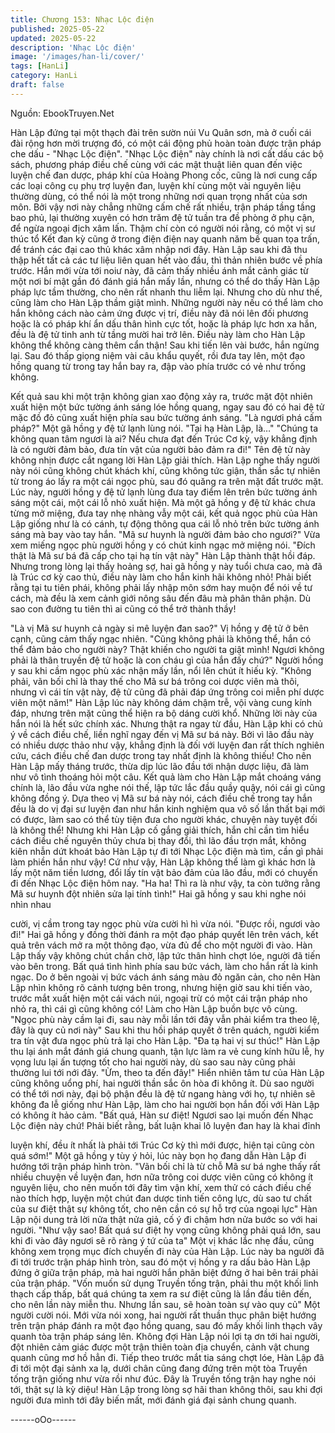 ```yaml
---
title: Chương 153: Nhạc Lộc điện
published: 2025-05-22
updated: 2025-05-22
description: 'Nhạc Lộc điện'
image: '/images/han-li/cover/'
tags: [HanLi]
category: HanLi
draft: false
---
```


Nguồn: EbookTruyen.Net

Hàn Lập đứng tại một thạch đài trên sườn núi Vu Quân sơn, mà ở
cuối cái đài rộng hơn mời trượng đó, có một cái động phủ hoàn
toàn được trận pháp che dấu - "Nhạc Lộc điện".
"Nhạc Lộc điện" này chính là nơi cất dấu các bộ sách, phương
pháp điều chế cùng với các mật thuật liên quan đến việc luyện
chế đan dược, pháp khí của Hoàng Phong cốc, cũng là nơi cung
cấp các loại công cụ phụ trợ luyện đan, luyện khí cùng một vài
nguyên liệu thường dùng, có thể nói là một trong những nơi quan
trọng nhất của sơn môn. Bởi vậy nơi này chẳng những cấm chế
rất nhiều, trận pháp tầng tầng bao phủ, lại thường xuyên có hơn
trăm đệ tử tuần tra đề phòng ở phụ cận, để ngừa ngoại địch xâm
lấn. Thậm chí còn có người nói rằng, có một vị sư thúc tổ Kết đan
kỳ cũng ở trong điện điện nay quanh năm bế quan tọa trấn, để
tránh các đại cao thủ khác xâm nhập nơi đây.
Hàn Lập sau khi đã thu thập hết tất cả các tư liệu liên quan hết
vào đầu, thì thản nhiên bước về phía trước.
Hắn mới vừa tới noiư này, đã cảm thấy nhiều ánh mắt cảnh giác
từ một nơi bí mật gần đó đánh giá hắn mấy lần, nhưng có thể do
thấy Hàn Lập pháp lực tầm thường, cho nên rất nhanh thu liễm
lại. Nhưng cho dù như thế, cũng làm cho Hàn Lập thầm giật mình.
Những người này nếu có thể làm cho hắn không cách nào cảm
ứng được vị trí, điều này đã nói lên đối phương hoặc là có pháp
khí ẩn dấu thân hình cực tốt, hoặc là pháp lực hơn xa hắn, đều là
đệ tử tinh anh từ tầng mười hai trở lên. Điều này làm cho Hàn
Lập không thể không càng thêm cẩn thận!
Sau khi tiến lên vài bước, hắn ngừng lại. Sau đó thấp giọng niệm
vài câu khẩu quyết, rồi đưa tay lên, một đạo hồng quang từ trong
tay hắn bay ra, đập vào phía trước có vẻ như trống không.

Kết quả sau khi một trận không gian xao động xảy ra, trước mặt
đột nhiên xuất hiện một bức tường ánh sáng lóe hồng quang,
ngay sau đó có hai đệ tử mặc đồ đỏ cũng xuất hiện phía sau bức
tường ánh sáng.
"Là ngươi phá cấm pháp?" Một gã hồng y đệ tử lạnh lùng nói.
"Tại hạ Hàn Lập, là…"
"Chúng ta không quan tâm ngươi là ai? Nếu chưa đạt đến Trúc
Cơ kỳ, vậy khẳng định là có người đảm bảo, đưa tín vật của người
bảo đảm ra đi!" Tên đệ tử này không nhịn được cắt ngang lời Hàn
Lập giải thích.
Hàn Lập nghe thấy người này nói cũng không chút khách khí,
cũng không tức giận, thần sắc tự nhiên từ trong áo lấy ra một cái
ngọc phù, sau đó quăng ra trên mặt đất trước mặt.
Lúc này, người hồng y đệ tử lạnh lùng đưa tay điểm lên trên bức
tường ánh sáng một cái, một cái lỗ nhỏ xuất hiện.
Mà một gã hồng y đệ tử khác chưa từng mở miệng, đưa tay nhẹ
nhàng vẫy một cái, kết quả ngọc phù của Hàn Lập giống như là
có cánh, tự động thông qua cái lỗ nhỏ trên bức tường ánh sáng
mà bay vào tay hắn.
"Mã sư huynh là người đảm bảo cho ngươi?" Vừa xem miếng
ngọc phù người hồng y có chút kinh ngạc mở miệng nói.
"Đích thật là Mã sư bá đã cấp cho tại hạ tín vật này" Hàn Lập
thành thật hồi đáp. Nhưng trong lòng lại thấy hoảng sợ, hai gã
hồng y này tuổi chưa cao, mà đã là Trúc cơ kỳ cao thủ, điều này
làm cho hắn kinh hãi không nhỏ!
Phải biết rằng tại tu tiên phái, không phải lấy nhập môn sớm hay
muộn để nói về tư cách, mà đều là xem cảnh giới nông sâu đến
đâu mà phân thân phận. Dù sao con đường tu tiên thì ai cũng có
thể trở thành thầy!

"Là vị Mã sư huynh cả ngày si mê luyện đan sao?" Vị hồng y đệ
tử ở bên cạnh, cũng cảm thấy ngạc nhiên.
"Cũng không phải là không thể, hắn có thể đảm bảo cho người
này? Thật khiến cho người ta giật mình! Ngươi không phải là thân
truyền đệ tử hoặc là con cháu gì của hắn đấy chứ?" Người hồng y
sau khi cầm ngọc phù xác nhận mấy lần, nổi lên chút ít hiếu kỳ.
"Không phải, vãn bối chỉ là thay thế cho Mã sư bá trông coi dược
viên mà thôi, nhưng vì cái tín vật này, đệ tử cũng đã phải đáp ứng
trông coi miễn phí dược viên một năm!" Hàn Lập lúc này không
dám chậm trễ, vội vàng cung kính đáp, nhưng trên mặt cũng thể
hiện ra bộ dáng cười khổ.
Những lời này của hắn nói là hết sức chính xác.
Nhưng thật ra ngay từ đầu, Hàn Lập khi có chủ ý về cách điều
chế, liền nghĩ ngay đến vị Mã sư bá này. Bởi vì lão đầu này có
nhiều dược thảo như vậy, khẳng định là đối với luyện đan rất
thích nghiên cứu, cách điều chế đan dược trong tay nhất định là
không thiếu! Cho nên Hàn Lập mấy tháng trước, thừa dịp lúc lão
đầu tới nhận dược liệu, đã làm như vô tình thoáng hỏi một câu.
Kết quả làm cho Hàn Lập mắt choáng váng chính là, lão đầu vừa
nghe nói thế, lập tức lắc đầu quầy quậy, nói cái gì cũng không
đồng ý. Dựa theo vị Mã sư bá này nói, cách điều chế trong tay
hắn đều là do vị đại sư luyện đan như hắn kinh nghiệm qua vô số
lần thất bại mới có được, làm sao có thể tùy tiện đưa cho người
khác, chuyện này tuyệt đối là không thể!
Nhưng khi Hàn Lập cố gắng giải thích, hắn chỉ cần tìm hiểu cách
điều chế nguyên thủy chưa bị thay đổi, thì lão đầu trợn mắt,
không kiên nhẫn dứt khoát bảo Hàn Lập tự đi tới Nhạc Lộc điện
mà tìm, cần gì phải làm phiền hắn như vậy! Cứ như vậy, Hàn Lập
không thể làm gì khác hơn là lấy một năm tiền lương, đổi lấy tín
vật bảo đảm của lão đầu, mới có chuyến đi đến Nhạc Lộc điện
hôm nay.
"Ha ha! Thì ra là như vậy, ta còn tưởng rằng Mã sư huynh đột
nhiên sửa lại tính tình!" Hai gã hồng y sau khi nghe nói nhìn nhau

cười, vị cầm trong tay ngọc phù vừa cười hì hì vừa nói.
"Được rồi, ngươi vào đi!"
Hai gã hồng y đồng thời đánh ra một đạo pháp quyết lên trên
vách, kết quả trên vách mở ra một thông đạo, vừa đủ để cho một
người đi vào.
Hàn Lập thấy vậy không chút chần chờ, lập tức thân hình chợt
lóe, người đã tiến vào bên trong.
Bất quá tình hình phía sau bức vách, làm cho hắn rất là kinh
ngạc.
Do ở bên ngoài vị bức vách ánh sáng màu đỏ ngăn cản, cho nên
Hàn Lập nhìn không rõ cảnh tượng bên trong, nhưng hiện giờ sau
khi tiến vào, trước mắt xuất hiện một cái vách núi, ngoại trừ có
một cái trận pháp nho nhỏ ra, thì cái gì cũng không có! Làm cho
Hàn Lập buồn bực vô cùng.
"Ngọc phù này cầm lại đi, sau này mỗi lần tới đây vẫn phải kiểm
tra theo lệ, đây là quy củ nơi này" Sau khi thu hồi pháp quyết ở
trên quách, người kiểm tra tín vật đưa ngọc phù trả lại cho Hàn
Lập.
"Đa tạ hai vị sư thúc!" Hàn Lập thu lại ánh mắt đánh giá chung
quanh, tận lực làm ra vẻ cung kính hữu lễ, hy vọng lưu lại ấn
tượng tốt cho hai người này, dù sao sau này cũng phải thường lui
tới nới đây.
"Ừm, theo ta đến đây!"
Hiển nhiên tâm tư của Hàn Lập cũng không uổng phí, hai người
thần sắc ôn hòa đi không ít. Dù sao người có thể tới nơi này, đại
bộ phận đều là đệ tử ngang hàng với họ, tự nhiên sẽ không đa lễ
giống như Hàn Lập, làm cho hai người bọn hắn đối với Hàn Lập
có không ít hảo cảm.
"Bất quá, Hàn sư điệt! Ngươi sao lại muốn đến Nhạc Lộc điện này
chứ! Phải biết rằng, bất luận khai lô luyện đan hay là khai đỉnh

luyện khí, đều ít nhất là phải tới Trúc Cơ kỳ thì mới được, hiện tại
cũng còn quá sớm!" Một gã hồng y tùy ý hỏi, lúc này bọn họ đang
dẫn Hàn Lập đi hướng tới trận pháp hình tròn.
"Vãn bối chỉ là từ chỗ Mã sư bá nghe thấy rất nhiều chuyện về
luyện đan, hơn nữa trông coi dược viên cũng có không ít nguyên
liệu, cho nên muốn tới đây tìm vận khí, xem thử có cách điều chế
nào thích hợp, luyện một chút đan dược tinh tiến công lực, dù sao
tư chất của sư điệt thật sự không tốt, cho nên cần có sự hỗ trợ
của ngoại lực" Hàn Lập nội dung trả lời nửa thật nửa giả, cố ý đi
chậm hơn nửa bước so với hai người.
"Như vậy sao! Bất quá sư điệt hy vọng cũng không phải quá lớn,
sau khi đi vào đây ngươi sẽ rõ ràng ý tứ của ta" Một vị khác lắc
nhẹ đầu, cũng không xem trọng mục đích chuyến đi này của Hàn
Lập.
Lúc này ba người đã đi tới trước trận pháp hình tròn, sau đó một
vị hồng y ra dấu bảo Hàn Lập đứng ở giữa trận pháp, mà hai
người hắn phân biệt đứng ở hai bên trái phải của trận pháp.
"Vốn muốn sử dụng Truyền tống trận, phải thu một khối linh thạch
cấp thấp, bất quá chúng ta xem ra sư điệt cũng là lần đầu tiên
đến, cho nên lần này miễn thu. Nhưng lần sau, sẽ hoàn toàn sự
vào quy củ" Một người cười nói.
Mới vừa nói xong, hai người rất thuần thục phân biệt hướng trên
trận pháp đánh ra một đạo hồng quang, sau đó mấy khối linh
thạch vây quanh tòa trận pháp sáng lên.
Không đợi Hàn Lập nói lợi tạ ơn tới hai người, đột nhiên cảm giác
được một trận thiên toàn địa chuyển, cảnh vật chung quanh cũng
mơ hồ hẳn đi. Tiếp theo trước mắt tia sáng chợt lóe, Hàn Lập đã
đi tới một đại sảnh xa lạ, dưới chân cũng đang đứng trên một tòa
Truyền tống trận giống như vừa rồi như đúc.
Đây là Truyền tống trận hay nghe nói tới, thật sự là kỳ diệu! Hàn
Lập trong lòng sợ hãi than không thôi, sau khi đợi người đưa
mình tới đây biến mất, mới đánh giá đại sảnh chung quanh.

------oOo------
